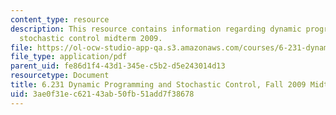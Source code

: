 ```yaml
---
content_type: resource
description: This resource contains information regarding dynamic programming and
  stochastic control midterm 2009.
file: https://ol-ocw-studio-app-qa.s3.amazonaws.com/courses/6-231-dynamic-programming-and-stochastic-control-fall-2015/3ae0f31ec62143ab50fb51add7f38678_MIT6_231F15_mid_2009.pdf
file_type: application/pdf
parent_uid: fe86d1f4-43d1-345e-c5b2-d5e243014d13
resourcetype: Document
title: 6.231 Dynamic Programming and Stochastic Control, Fall 2009 Midterm
uid: 3ae0f31e-c621-43ab-50fb-51add7f38678
---
```

